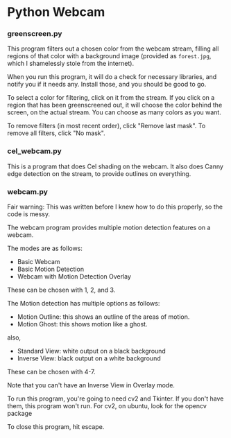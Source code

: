 # Python Webcam


### greenscreen.py
This program filters out a chosen color from the webcam stream, filling all regions of that color with a background image (provided as `forest.jpg`, which I shamelessly stole from the internet). 

When you run this program, it will do a check for necessary libraries, and notify you if it needs any. Install those, and you should be good to go.

To select a color for filtering, click on it from the stream. If you click on a region that has been greenscreened out, it will choose the color behind the screen, on the actual stream. You can choose as many colors as you want.

To remove filters (in most recent order), click "Remove last mask". To remove all filters, click "No mask".

### cel_webcam.py

This is a program that does Cel shading on the webcam. It also does Canny edge detection on the stream, to provide outlines on everything. 


### webcam.py

Fair warning: This was written before I knew how to do this properly, so the code is messy.

The webcam program provides multiple motion detection features on a webcam.

The modes are as follows:
- Basic Webcam
- Basic Motion Detection
- Webcam with Motion Detection Overlay

These can be chosen with 1, 2, and 3.

The Motion detection has multiple options as follows:
- Motion Outline: this shows an outline of the areas of motion.
- Motion Ghost: this shows motion like a ghost.

also,
- Standard View: white output on a black background
- Inverse View: black output on a white background

These can be chosen with 4-7.

Note that you can't have an Inverse View in Overlay mode.

To run this program, you're going to need cv2 and Tkinter. If you don't have them, this program won't run. For cv2, on ubuntu, look for the opencv package

To close this program, hit escape.


